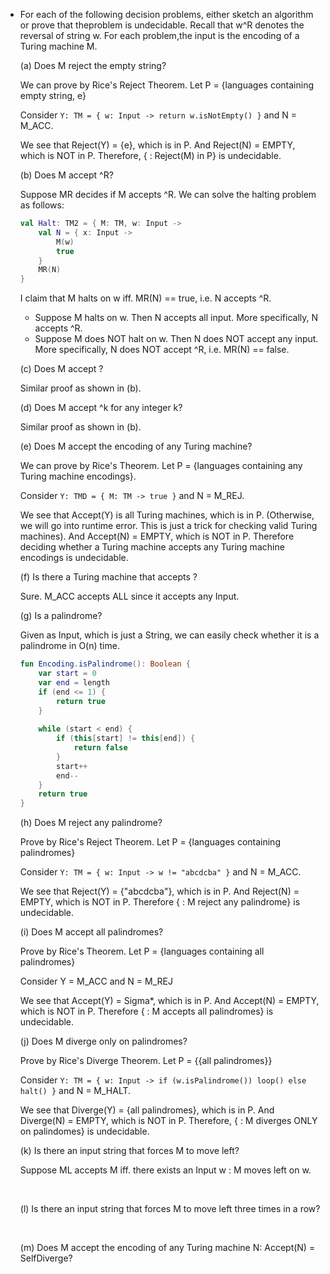 - For each of the following decision problems, either sketch an algorithm or prove that theproblem is undecidable. Recall that w^R denotes the reversal of string w. For each problem,the input is the encoding <M> of a Turing machine M.

	(a) Does M reject the empty string?

	We can prove by Rice's Reject Theorem. Let P = {languages containing empty string, e}

	Consider `Y: TM = { w: Input -> return w.isNotEmpty() }` and N = M_ACC.

	We see that Reject(Y) = {e}, which is in P. And Reject(N) = EMPTY, which is NOT in P. Therefore, {<M> : Reject(M) in P} is undecidable. 

	(b) Does M accept <M>^R?

	Suppose MR decides if M accepts <M>^R. We can solve the halting problem as follows:

	```kotlin
	val Halt: TM2 = { M: TM, w: Input ->
		val N = { x: Input ->
	  		M(w)
	        true
	    }
	    MR(N)
	}
	```

	I claim that M halts on w iff. MR(N) == true, i.e. N accepts <N>^R.

	- Suppose M halts on w. Then N accepts all input. More specifically, N accepts <N>^R.
	- Suppose M does NOT halt on w. Then N does NOT accept any input. More specifically, N does NOT accept <N>^R, i.e. MR(N) == false.

	(c) Does M accept <M><M>?

	Similar proof as shown in (b).

	(d) Does M accept <M>^k for any integer k?

	Similar proof as shown in (b).

	(e) Does M accept the encoding of any Turing machine?

	We can prove by Rice's Theorem. Let P = {languages containing any Turing machine encodings}.

	Consider `Y: TMD = { M: TM -> true }` and N = M_REJ.

	We see that Accept(Y) is all Turing machines, which is in P. (Otherwise, we will go into runtime error. This is just a trick for checking valid Turing machines). And Accept(N) = EMPTY, which is NOT in P. Therefore deciding whether a Turing machine accepts any Turing machine encodings is undecidable.

	(f) Is there a Turing machine that accepts <M>?

	Sure. M_ACC accepts ALL <M> since it accepts any Input.

	(g) Is <M> a palindrome?

	Given <M> as Input, which is just a String, we can easily check whether it is a palindrome in O(n) time.

	```kotlin
	fun Encoding.isPalindrome(): Boolean {
	    var start = 0
	    var end = length
	    if (end <= 1) {
	        return true
	    }
	    
	    while (start < end) {
	        if (this[start] != this[end]) {
	            return false
	        }
	        start++
	        end--
	    }
	    return true
	}
	```

	(h) Does M reject any palindrome?

	Prove by Rice's Reject Theorem. Let P = {languages containing palindromes}

	Consider `Y: TM = { w: Input -> w != "abcdcba" }` and N = M_ACC.

	We see that Reject(Y) = {"abcdcba"}, which is in P. And Reject(N) = EMPTY, which is NOT in P. Therefore {<M> : M reject any palindrome} is undecidable. 

	(i) Does M accept all palindromes?

	Prove by Rice's Theorem. Let P = {languages containing all palindromes}

	Consider Y = M_ACC and N = M_REJ

	We see that Accept(Y) = Sigma*, which is in P. And Accept(N) = EMPTY, which is NOT in P. Therefore {<M> : M accepts all palindromes} is undecidable.

	(j) Does M diverge only on palindromes?

	Prove by Rice's Diverge Theorem. Let P = {{all palindromes}}

	Consider `Y: TM = { w: Input -> if (w.isPalindrome()) loop() else halt() }` and N = M_HALT.

	We see that Diverge(Y) = {all palindromes}, which is in P. And Diverge(N) = EMPTY, which is NOT in P. Therefore, {<M> : M diverges ONLY on palindomes} is undecidable.

	(k) Is there an input string that forces M to move left?

	Suppose ML accepts M iff. there exists an Input w : M moves left on w.

	​

	(l) Is there an input string that forces M to move left three times in a row?

	​

	(m) Does M accept the encoding of any Turing machine N: Accept(N) = SelfDiverge?
